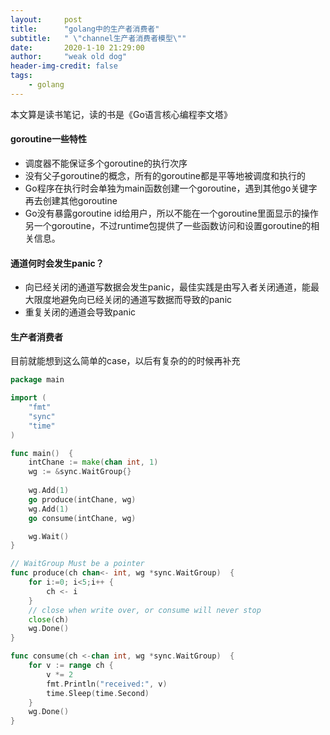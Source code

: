 ```yaml
---
layout:     post
title:      "golang中的生产者消费者"
subtitle:   " \"channel生产者消费者模型\""
date:       2020-1-10 21:29:00
author:     "weak old dog"
header-img-credit: false
tags:
    - golang
---
```


本文算是读书笔记，读的书是《Go语言核心编程李文塔》

#### goroutine一些特性
* 调度器不能保证多个goroutine的执行次序
* 没有父子goroutine的概念，所有的goroutine都是平等地被调度和执行的
* Go程序在执行时会单独为main函数创建一个goroutine，遇到其他go关键字再去创建其他goroutine
* Go没有暴露goroutine id给用户，所以不能在一个goroutine里面显示的操作另一个goroutine，不过runtime包提供了一些函数访问和设置goroutine的相关信息。

#### 通道何时会发生panic？
* 向已经关闭的通道写数据会发生panic，最佳实践是由写入者关闭通道，能最大限度地避免向已经关闭的通道写数据而导致的panic
* 重复关闭的通道会导致panic

#### 生产者消费者
目前就能想到这么简单的case，以后有复杂的的时候再补充
```go
package main

import (
	"fmt"
	"sync"
	"time"
)

func main()  {
	intChane := make(chan int, 1)
	wg := &sync.WaitGroup{}
	
	wg.Add(1)
	go produce(intChane, wg)
	wg.Add(1)
	go consume(intChane, wg)

	wg.Wait()
}

// WaitGroup Must be a pointer
func produce(ch chan<- int, wg *sync.WaitGroup)  {
	for i:=0; i<5;i++ {
		ch <- i
	}
	// close when write over, or consume will never stop
	close(ch)
	wg.Done()
}

func consume(ch <-chan int, wg *sync.WaitGroup)  {
	for v := range ch {
		v *= 2
		fmt.Println("received:", v)
		time.Sleep(time.Second)
	}
	wg.Done()
}
```
